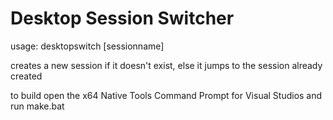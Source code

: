 # Desktop Session Switcher


usage: desktopswitch [sessionname]

creates a new session if it doesn't exist, else it jumps to the session already created

to build open the x64 Native Tools Command Prompt for Visual Studios and run make.bat